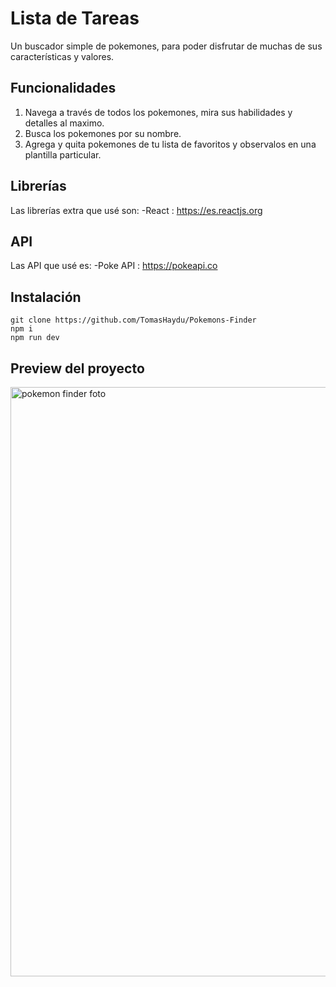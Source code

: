 # Lista de Tareas

Un buscador simple de pokemones, para poder disfrutar de muchas de sus características y valores.

## Funcionalidades
1. Navega a través de todos los pokemones, mira sus habilidades y detalles al maximo.
2. Busca los pokemones por su nombre.
3. Agrega y quita pokemones de tu lista de favoritos y observalos en una plantilla particular.

## Librerías

Las librerías extra que usé son:
	-React : https://es.reactjs.org

## API

Las API que usé es:
	-Poke API : https://pokeapi.co

## Instalación
	git clone https://github.com/TomasHaydu/Pokemons-Finder
	npm i
	npm run dev

## Preview del proyecto

<img width="943" alt="pokemon finder foto" src="https://user-images.githubusercontent.com/103974880/218335342-0f9ea517-a6a3-4f74-bf41-e6448eab677d.png">
